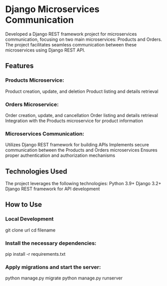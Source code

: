 # Django Microservices Communication
Developed a Django REST framework project for microservices communication, focusing on two main microservices: Products and Orders. The project facilitates seamless communication between these microservices using Django REST API.

## Features
### Products Microservice:
Product creation, update, and deletion
Product listing and details retrieval

### Orders Microservice:
Order creation, update, and cancellation
Order listing and details retrieval
Integration with the Products microservice for product information

### Microservices Communication:

Utilizes Django REST framework for building APIs
Implements secure communication between the Products and Orders microservices
Ensures proper authentication and authorization mechanisms

## Technologies Used
The project leverages the following technologies:
Python 3.9+
Django 3.2+
Django REST framework for API development

## How to Use
### Local Development
git clone url
cd filename

### Install the necessary dependencies:
pip install -r requirements.txt

### Apply migrations and start the server:
python manage.py migrate
python manage.py runserver


